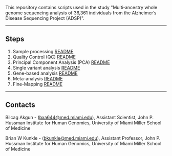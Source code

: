 This repository contains scripts used in the study "Multi‐ancestry whole genome sequencing analysis of 36,361 individuals from the Alzheimer’s Disease Sequencing Project (ADSP)".

---

## Steps
1. Sample processing [README](scripts/1_Sample_processing/README.md)
2. Quality Control (QC) [README](scripts/2_Quality_control/README.md)
3. Principal Component Analysis (PCA) [README](scripts/3_PCA/README.md)
4. Single variant analysis [README](scripts/4_Single_variant_analysis/README.md)
5. Gene-based analysis [README](scripts/5_Gene-based_analysis/README.md)
6. Meta-analysis [README](scripts/6_Meta-analysis/README.md)
7. Fine-Mapping [README](scripts/7_Fine-mapping/README.md)

---

## Contacts

Bilcag Akgun - (<bxa644@med.miami.edu>), Assistant Scientist, John P. Hussman Institute for Human Genomics, University of Miami Miller School of Medicine

Brian W Kunkle - (<bkunkle@med.miami.edu>), Assistant Professor, John P. Hussman Institute for Human Genomics, University of Miami Miller School of Medicine

